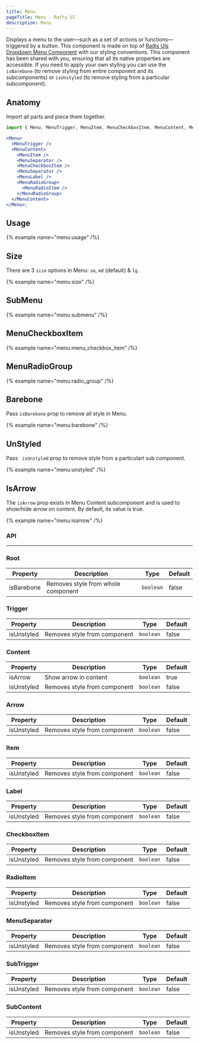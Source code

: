 ```yaml
---
title: Menu
pageTitle: Menu - Rafty UI
description: Menu
---
```


Displays a menu to the user—such as a set of actions or functions—triggered by a button. This component is made on top of [Radix UIs Dropdown Menu Component](https://www.radix-ui.com/primitives/docs/components/dropdown-menu) with our styling conventions. This component has been shared with you, ensuring that all its native properties are accessible. If you need to apply your own styling you can use the `isBarebone` (to remove styling from entire component and its subcomponents) or `isUnstyled` (to remove styling from a particular subcomponent).

## Anatomy

Import all parts and piece them together.

```jsx
import { Menu, MenuTrigger, MenuItem, MenuCheckboxItem, MenuContent, MenuSeparator, MenuRadioGroup, MenuLabel, MenuRadioItem } from "@rafty/ui";

<Menu>
  <MenuTrigger />
  <MenuContent>
    <MenuItem />
    <MenuSeparator />
    <MenuCheckboxItem />
    <MenuSeparator />
    <MenuLabel />
    <MenuRadioGroup>
      <MenuRadioItem />
    </MenuRadioGroup>
  </MenuContent>
</Menu>;
```

## Usage

{% example name="menu:usage" /%}

## Size

There are 3 `size` options in Menu: `sm`, `md` (default) & `lg`.

{% example name="menu:size" /%}

## SubMenu

{% example name="menu:submenu" /%}

## MenuCheckboxItem

{% example name="menu:menu_checkbox_item" /%}

## MenuRadioGroup

{% example name="menu:radio_group" /%}

## Barebone

Pass `isBarebone` prop to remove all style in Menu.

{% example name="menu:barebone" /%}

## UnStyled

Pass ` isUnstyled` prop to remove style from a particulart sub component.

{% example name="menu:unstyled" /%}

## IsArrow

The `isArrow` prop exists in Menu Content subcomponent and is used to show/hide arrow on content. By default, its value is true.

{% example name="menu:isarrow" /%}

### API

---

### Root

| Property   | Description                        | Type      | Default |
| ---------- | ---------------------------------- | --------- | ------- |
| isBarebone | Removes style from whole component | `boolean` | false   |

### Trigger

| Property   | Description                  | Type      | Default |
| ---------- | ---------------------------- | --------- | ------- |
| isUnstyled | Removes style from component | `boolean` | false   |

### Content

| Property   | Description                  | Type      | Default |
| ---------- | ---------------------------- | --------- | ------- |
| isArrow    | Show arrow in content        | `boolean` | true    |
| isUnstyled | Removes style from component | `boolean` | false   |

### Arrow

| Property   | Description                  | Type      | Default |
| ---------- | ---------------------------- | --------- | ------- |
| isUnstyled | Removes style from component | `boolean` | false   |

### Item

| Property   | Description                  | Type      | Default |
| ---------- | ---------------------------- | --------- | ------- |
| isUnstyled | Removes style from component | `boolean` | false   |

### Label

| Property   | Description                  | Type      | Default |
| ---------- | ---------------------------- | --------- | ------- |
| isUnstyled | Removes style from component | `boolean` | false   |

### CheckboxItem

| Property   | Description                  | Type      | Default |
| ---------- | ---------------------------- | --------- | ------- |
| isUnstyled | Removes style from component | `boolean` | false   |

### RadioItem

| Property   | Description                  | Type      | Default |
| ---------- | ---------------------------- | --------- | ------- |
| isUnstyled | Removes style from component | `boolean` | false   |

### MenuSeparator

| Property   | Description                  | Type      | Default |
| ---------- | ---------------------------- | --------- | ------- |
| isUnstyled | Removes style from component | `boolean` | false   |

### SubTrigger

| Property   | Description                  | Type      | Default |
| ---------- | ---------------------------- | --------- | ------- |
| isUnstyled | Removes style from component | `boolean` | false   |

### SubContent

| Property   | Description                  | Type      | Default |
| ---------- | ---------------------------- | --------- | ------- |
| isUnstyled | Removes style from component | `boolean` | false   |
